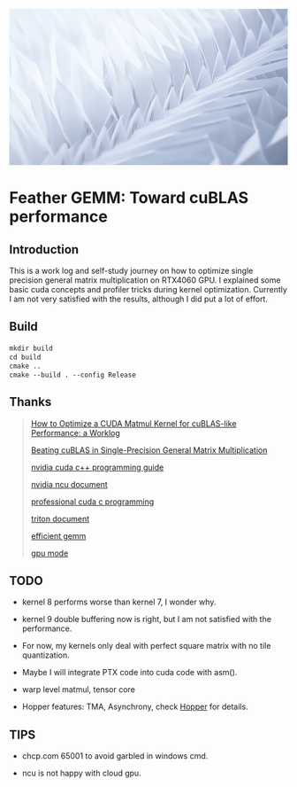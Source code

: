 ![logo](logo.png)

# Feather GEMM: Toward cuBLAS performance

## Introduction

This is a work log and self-study journey on how to optimize single precision general matrix multiplication on RTX4060 GPU.
I explained some basic cuda concepts and profiler tricks during kernel optimization.
Currently I am not very satisfied with the results, although I did put a lot of effort.

## Build

```
mkdir build
cd build
cmake ..
cmake --build . --config Release
```

## Thanks

> [How to Optimize a CUDA Matmul Kernel for cuBLAS-like Performance: a Worklog](https://siboehm.com/articles/22/CUDA-MMM)
>
> [Beating cuBLAS in Single-Precision General Matrix Multiplication](https://salykova.github.io/sgemm-gpu)
>
> [nvidia cuda c++ programming guide](https://docs.nvidia.com/cuda/cuda-c-programming-guide/contents.html)
>
> [nvidia ncu document](https://docs.nvidia.com/nsight-compute/index.html)
>
> [professional cuda c programming](https://www.amazon.com/Professional-CUDA-Programming-John-Cheng/dp/1118739329)
>
> [triton document](https://triton-lang.org/main/index.html)
>
> [efficient gemm](https://github.com/NVIDIA/cutlass/blob/main/media/docs/efficient_gemm.md)
>
> [gpu mode](https://www.youtube.com/@GPUMODE)

## TODO

- kernel 8 performs worse than kernel 7, I wonder why.

- kernel 9 double buffering now is right, but I am not satisfied with the performance.

- For now, my kernels only deal with perfect square matrix with no tile quantization.

- Maybe I will integrate PTX code into cuda code with asm().

- warp level matmul, tensor core

- Hopper features: TMA, Asynchrony, check [Hopper](https://developer.nvidia.com/blog/nvidia-hopper-architecture-in-depth/) for details.


## TIPS 
- chcp.com 65001 to avoid garbled in windows cmd.

- ncu is not happy with cloud gpu.